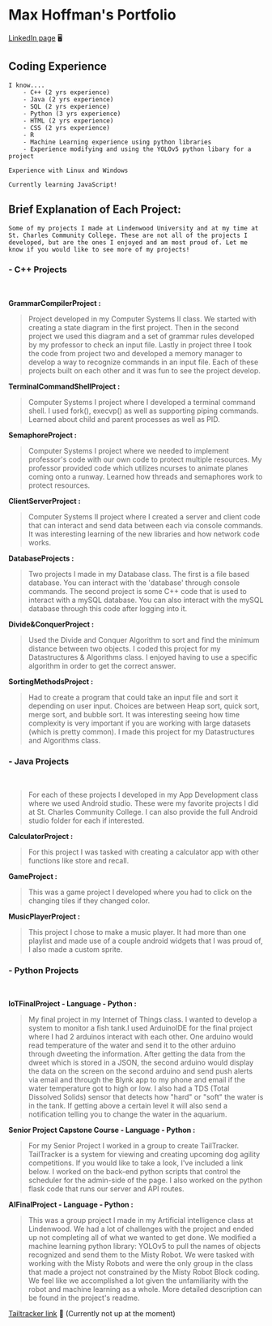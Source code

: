 # Max Hoffman's Portfolio

[LinkedIn page](https://www.linkedin.com/in/max-hoffman-543714312/?trk=opento_sprofile_topcard) :desktop_computer:

## Coding Experience

    I know....
        - C++ (2 yrs experience)
        - Java (2 yrs experience)
        - SQL (2 yrs experience)
        - Python (3 yrs experience)
        - HTML (2 yrs experience)
        - CSS (2 yrs experience)
        - R
        - Machine Learning experience using python libraries
        - Experience modifying and using the YOLOv5 python libary for a project

    Experience with Linux and Windows

    Currently learning JavaScript!

## Brief Explanation of Each Project:

    Some of my projects I made at Lindenwood University and at my time at St. Charles Community College. These are not all of the projects I developed, but are the ones I enjoyed and am most proud of. Let me know if you would like to see more of my projects!

### - C++ Projects

<br/>

**GrammarCompilerProject :**
<br/>

> Project developed in my Computer Systems II class. We started with creating a state diagram in the first project. Then in the second project we used this diagram and a set of grammar rules developed by my professor to check an input file. Lastly in project three I took the code from project two and developed a memory manager to develop a way to recognize commands in an input file. Each of these projects built on each other and it was fun to see the project develop.

**TerminalCommandShellProject :**
<br/>

> Computer Systems I project where I developed a terminal command shell. I used fork(), execvp() as well as supporting piping commands. Learned about child and parent processes as well as PID.

**SemaphoreProject :**
<br/>

> Computer Systems I project where we needed to implement professor's code with our own code to protect multiple resources. My professor provided code which utilizes ncurses to animate planes coming onto a runway. Learned how threads and semaphores work to protect resources.

**ClientServerProject :**
<br/>

> Computer Systems II project where I created a server and client code that can interact and send data between each via console commands. It was interesting learning of the new libraries and how network code works.

**DatabaseProjects :**
<br/>

> Two projects I made in my Database class. The first is a file based database. You can interact with the 'database' through console commands. The second project is some C++ code that is used to interact with a mySQL database. You can also interact with the mySQL database through this code after logging into it.

**Divide&ConquerProject :**
<br/>

> Used the Divide and Conquer Algorithm to sort and find the minimum distance between two objects. I coded this project for my Datastructures & Algorithms class. I enjoyed having to use a specific algorithm in order to get the correct answer.

**SortingMethodsProject :**
<br/>

> Had to create a program that could take an input file and sort it depending on user input. Choices are between Heap sort, quick sort, merge sort, and bubble sort. It was interesting seeing how time complexity is very important if you are working with large datasets (which is pretty common). I made this project for my Datastructures and Algorithms class.

### - Java Projects

<br/>

> For each of these projects I developed in my App Development class where we used Android studio. These were my favorite projects I did at St. Charles Community College. I can also provide the full Android studio folder for each if interested.

**CalculatorProject :**
<br/>

> For this project I was tasked with creating a calculator app with other functions like store and recall.

**GameProject :**
<br/>

> This was a game project I developed where you had to click on the changing tiles if they changed color.

**MusicPlayerProject :**
<br/>

> This project I chose to make a music player. It had more than one playlist and made use of a couple android widgets that I was proud of, I also made a custom sprite.

### - Python Projects

<br/>

**IoTFinalProject - Language - Python :**
<br/>

> My final project in my Internet of Things class. I wanted to develop a system to monitor a fish tank.I used ArduinoIDE for the final project where I had 2 arduinos interact with each other. One arduino would read temperature of the water and send it to the other arduino through dweeting the information. After getting the data from the dweet which is stored in a JSON, the second arduino would display the data on the screen on the second arduino and send push alerts via email and through the Blynk app to my phone and email if the water temperature got to high or low. I also had a TDS (Total Dissolved Solids) sensor that detects how "hard" or "soft" the water is in the tank. If getting above a certain level it will also send a notification telling you to change the water in the aquarium.

**Senior Project Capstone Course - Language - Python :**
<br/>

> For my Senior Project I worked in a group to create TailTracker. TailTracker is a system for viewing and creating upcoming dog agility competitions. If you would like to take a look, I've included a link below. I worked on the back-end python scripts that control the scheduler for the admin-side of the page. I also worked on the python flask code that runs our server and API routes.

**AIFinalProject - Language - Python :**
<br/>

> This was a group project I made in my Artificial intelligence class at Lindenwood. We had a lot of challenges with the project and ended up not completing all of what we wanted to get done. We modified a machine learning python library: YOLOv5 to pull the names of objects recognized and send them to the Misty Robot. We were tasked with working with the Misty Robots and were the only group in the class that made a project not constrained by the Misty Robot Block coding. We feel like we accomplished a lot given the unfamiliarity with the robot and machine learning as a whole. More detailed description can be found in the project's readme.

[Tailtracker link](https://tailtracker.ddns.net/login) :paw_prints:
(Currently not up at the moment)

